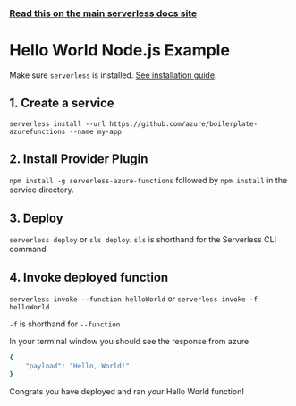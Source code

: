 <!--
title: Hello World Node.js Example
menuText: Hello World Node.js Example
description: Create a Node.js Hello World Azure function
layout: Doc
-->

<!-- DOCS-SITE-LINK:START automatically generated  -->
### [Read this on the main serverless docs site](https://www.serverless.com/framework/docs/providers/azure/examples/hello-world/node/)
<!-- DOCS-SITE-LINK:END -->

# Hello World Node.js Example

Make sure `serverless` is installed. [See installation guide](../../../guide/installation.md).

## 1. Create a service

`serverless install --url https://github.com/azure/boilerplate-azurefunctions --name my-app`

## 2. Install Provider Plugin

`npm install -g serverless-azure-functions` followed by `npm install` in the service directory.

## 3. Deploy

`serverless deploy` or `sls deploy`. `sls` is shorthand for the Serverless CLI command

## 4. Invoke deployed function

`serverless invoke --function helloWorld` or `serverless invoke -f helloWorld`

`-f` is shorthand for `--function`

In your terminal window you should see the response from azure

```bash
{
    "payload": "Hello, World!"
}
```

Congrats you have deployed and ran your Hello World function!
